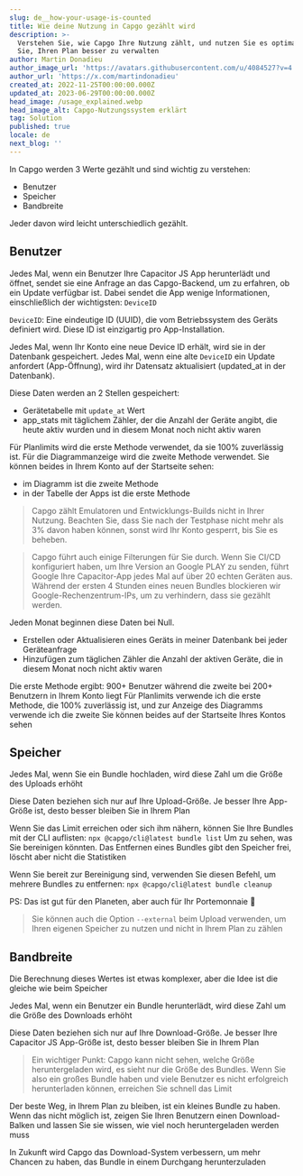 ```yaml
---
slug: de__how-your-usage-is-counted
title: Wie deine Nutzung in Capgo gezählt wird
description: >-
  Verstehen Sie, wie Capgo Ihre Nutzung zählt, und nutzen Sie es optimal. Lernen
  Sie, Ihren Plan besser zu verwalten
author: Martin Donadieu
author_image_url: 'https://avatars.githubusercontent.com/u/4084527?v=4'
author_url: 'https://x.com/martindonadieu'
created_at: 2022-11-25T00:00:00.000Z
updated_at: 2023-06-29T00:00:00.000Z
head_image: /usage_explained.webp
head_image_alt: Capgo-Nutzungssystem erklärt
tag: Solution
published: true
locale: de
next_blog: ''
---
```


In Capgo werden 3 Werte gezählt und sind wichtig zu verstehen:
- Benutzer
- Speicher
- Bandbreite

Jeder davon wird leicht unterschiedlich gezählt.

## Benutzer

Jedes Mal, wenn ein Benutzer Ihre Capacitor JS App herunterlädt und öffnet, sendet sie eine Anfrage an das Capgo-Backend, um zu erfahren, ob ein Update verfügbar ist.
Dabei sendet die App wenige Informationen, einschließlich der wichtigsten: `DeviceID`

`DeviceID`: Eine eindeutige ID (UUID), die vom Betriebssystem des Geräts definiert wird. Diese ID ist einzigartig pro App-Installation.

Jedes Mal, wenn Ihr Konto eine neue Device ID erhält, wird sie in der Datenbank gespeichert.
Jedes Mal, wenn eine alte `DeviceID` ein Update anfordert (App-Öffnung), wird ihr Datensatz aktualisiert (updated_at in der Datenbank).

Diese Daten werden an 2 Stellen gespeichert:
- Gerätetabelle mit `update_at` Wert
- app_stats mit täglichem Zähler, der die Anzahl der Geräte angibt, die heute aktiv wurden und in diesem Monat noch nicht aktiv waren

Für Planlimits wird die erste Methode verwendet, da sie 100% zuverlässig ist. Für die Diagrammanzeige wird die zweite Methode verwendet.
Sie können beides in Ihrem Konto auf der Startseite sehen:
- im Diagramm ist die zweite Methode
- in der Tabelle der Apps ist die erste Methode

> Capgo zählt Emulatoren und Entwicklungs-Builds nicht in Ihrer Nutzung. Beachten Sie, dass Sie nach der Testphase nicht mehr als 3% davon haben können, sonst wird Ihr Konto gesperrt, bis Sie es beheben.

> Capgo führt auch einige Filterungen für Sie durch. Wenn Sie CI/CD konfiguriert haben, um Ihre Version an Google PLAY zu senden, führt Google Ihre Capacitor-App jedes Mal auf über 20 echten Geräten aus. Während der ersten 4 Stunden eines neuen Bundles blockieren wir Google-Rechenzentrum-IPs, um zu verhindern, dass sie gezählt werden.

Jeden Monat beginnen diese Daten bei Null.

- Erstellen oder Aktualisieren eines Geräts in meiner Datenbank bei jeder Geräteanfrage
- Hinzufügen zum täglichen Zähler die Anzahl der aktiven Geräte, die in diesem Monat noch nicht aktiv waren

Die erste Methode ergibt: 900+ Benutzer
während die zweite bei 200+ Benutzern in Ihrem Konto liegt
Für Planlimits verwende ich die erste Methode, die 100% zuverlässig ist, und zur Anzeige des Diagramms verwende ich die zweite
Sie können beides auf der Startseite Ihres Kontos sehen

## Speicher

Jedes Mal, wenn Sie ein Bundle hochladen, wird diese Zahl um die Größe des Uploads erhöht

Diese Daten beziehen sich nur auf Ihre Upload-Größe. Je besser Ihre App-Größe ist, desto besser bleiben Sie in Ihrem Plan

Wenn Sie das Limit erreichen oder sich ihm nähern, können Sie Ihre Bundles mit der CLI auflisten:
`npx @capgo/cli@latest bundle list`
Um zu sehen, was Sie bereinigen könnten. Das Entfernen eines Bundles gibt den Speicher frei, löscht aber nicht die Statistiken

Wenn Sie bereit zur Bereinigung sind, verwenden Sie diesen Befehl, um mehrere Bundles zu entfernen:
`npx @capgo/cli@latest bundle cleanup`

PS: Das ist gut für den Planeten, aber auch für Ihr Portemonnaie 💪

> Sie können auch die Option `--external` beim Upload verwenden, um Ihren eigenen Speicher zu nutzen und nicht in Ihrem Plan zu zählen

## Bandbreite

Die Berechnung dieses Wertes ist etwas komplexer, aber die Idee ist die gleiche wie beim Speicher

Jedes Mal, wenn ein Benutzer ein Bundle herunterlädt, wird diese Zahl um die Größe des Downloads erhöht

Diese Daten beziehen sich nur auf Ihre Download-Größe. Je besser Ihre Capacitor JS App-Größe ist, desto besser bleiben Sie in Ihrem Plan

> Ein wichtiger Punkt: Capgo kann nicht sehen, welche Größe heruntergeladen wird, es sieht nur die Größe des Bundles. Wenn Sie also ein großes Bundle haben und viele Benutzer es nicht erfolgreich herunterladen können, erreichen Sie schnell das Limit

Der beste Weg, in Ihrem Plan zu bleiben, ist ein kleines Bundle zu haben. Wenn das nicht möglich ist, zeigen Sie Ihren Benutzern einen Download-Balken und lassen Sie sie wissen, wie viel noch heruntergeladen werden muss

In Zukunft wird Capgo das Download-System verbessern, um mehr Chancen zu haben, das Bundle in einem Durchgang herunterzuladen